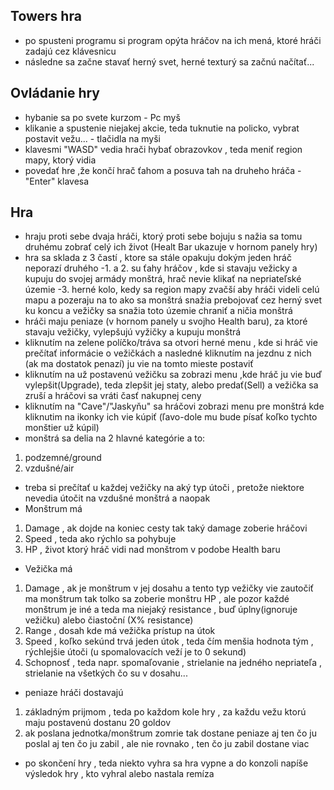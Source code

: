 ﻿## Towers hra
- po spusteni programu si program opýta hráčov na ich mená, ktoré hráči zadajú cez klávesnicu
- následne sa začne stavať herný svet, herné texturý  sa začnú načítať...
## Ovládanie hry
- hybanie sa po svete kurzom - Pc myš
- klikanie a spustenie niejakej akcie, teda tuknutie na policko, vybrat postavit vežu... - tlačidla na myši
- klavesmi "WASD" vedia hrači hybať obrazovkov , teda meniť region mapy, ktorý vidia
- povedať hre ,že končí hrač ťahom a posuva tah na druheho hráča - "Enter" klavesa

## Hra
- hraju proti sebe dvaja hráči, ktorý proti sebe bojuju s nažia sa tomu druhému zobrať celý ich život (Healt Bar ukazuje v hornom panely hry)
- hra sa sklada z 3 častí , ktore sa stále opakuju dokým jeden hráč neporazí druhého
-1. a 2. su ťahy hráčov , kde si stavaju vežicky a kupuju do svojej armády monštrá, hrač nevie klikať na nepriateľské územie
-3. herné kolo, kedy sa region mapy zvačší aby hráči videli celú mapu a pozeraju na to ako sa monštrá snažia prebojovať cez herný svet ku koncu a vežičky sa snažia toto územie chraniť a ničia monštrá
- hráči maju peniaze (v hornom panely u svojho Health baru), za ktoré stavaju vežičky, vylepšujú vyžičky a kupuju monštrá
- kliknutím na zelene políčko/tráva sa otvori herné menu , kde si hráč vie prečítať informácie o vežičkách a nasledné kliknutím na jezdnu z nich (ak ma dostatok penazí) ju vie na tomto mieste postaviť
- kliknutím na už postavenú vežičku sa zobrazi menu ,kde hráč ju vie buď vylepšit(Upgrade), teda zlepšit jej staty, alebo predať(Sell) a vežička sa zruší a hráčovi sa vráti časť nakupnej ceny
- kliknutím na "Cave"/"Jaskyňu" sa hráčovi zobrazi menu pre monštrá kde kliknutim na ikonky ich vie kúpiť (ľavo-dole mu bude písať koľko tychto monštier už kúpil)
- monštrá sa delia na 2 hlavné kategórie a to:
1. podzemné/ground 
2. vzdušné/air
- treba si prečítať u každej vežičky na aký typ útoči , pretože niektore nevedia útočit na vzdušné monštrá a naopak
- Monštrum má 
1. Damage , ak dojde na koniec cesty tak taký damage zoberie hráčovi
2. Speed , teda ako rýchlo sa pohybuje
3. HP , život ktorý hráč vidi nad monštrom v podobe Health baru
- Vežička má
1. Damage , ak je monštrum v jej dosahu a tento typ vežičky vie zautočiť ma monštrum tak tolko sa zoberie monštru HP , ale pozor každé monštrum je iné a teda ma niejaký resistance , buď úplny(ignoruje vežičku)  alebo čiastoční (X% resistance)
2. Range , dosah kde má vežička prístup na útok
3. Speed , koľko sekúnd trvá jeden útok , teda čím menšia hodnota tým , rýchlejšie útoči (u spomalovacích veží je to 0 sekund)
4. Schopnosť , teda napr. spomaľovanie , strielanie na jedného nepriateľa , strielanie na všetkých čo su v dosahu...
- peniaze hráči dostavajú
1. základným prijmom , teda po každom kole hry , za každu vežu ktorú maju postavenú dostanu 20 goldov 
2. ak poslana jednotka/monštrum zomrie tak dostane peniaze aj ten čo ju poslal aj ten čo ju zabil , ale nie rovnako , ten čo ju zabil dostane viac
- po skončení hry , teda niekto vyhra sa hra vypne a do konzoli napíše výsledok hry , kto vyhral alebo nastala remíza
 

